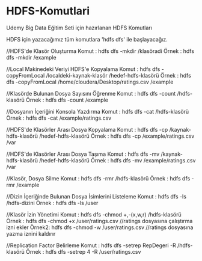 # HDFS-Komutlari
Udemy Big Data Eğitim Seti için hazırlanan HDFS Komutları

HDFS için yazacağımız tüm komutlara 'hdfs dfs' ile başlayacağız.

//HDFS'de Klasör Oluşturma
Komut : hdfs dfs -mkdir /klasöradi
Örnek : hdfs dfs -mkdir /example

//Local Makinedeki Veriyi HDFS'e Kopyalama
Komut : hdfs dfs -copyFromLocal /localdeki-kaynak-klasör /hedef-hdfs-klasörü
Örnek : hdfs dfs -copyFromLocal /home/cloudera/Desktop/ratings.csv /example

//Klasörde Bulunan Dosya Sayısını Öğrenme
Komut : hdfs dfs -count /hdfs-klasörü
Örnek : hdfs dfs -count /example

//Dosyanın İçeriğini Konsola Yazdırma
Komut : hdfs dfs -cat /hdfs-klasörü
Örnek : hdfs dfs -cat /example/ratings.csv

//HDFS'de Klasörler Arası Dosya Kopyalama
Komut : hdfs dfs -cp /kaynak-hdfs-klasörü /hedef-hdfs-klasörü
Örnek : hdfs dfs -cp /example/ratings.csv /var

//HDFS'de Klasörler Arası Dosya Taşıma
Komut : hdfs dfs -mv /kaynak-hdfs-klasörü /hedef-hdfs-klasörü
Örnek : hdfs dfs -mv /example/ratings.csv /var

//Klasör, Dosya Silme
Komut : hdfs dfs -rmr /hdfs-klasörü
Örnek : hdfs dfs -rmr /example

//Dizin İçeriğinde Bulunan Dosya İsimlerini Listeleme
Komut : hdfs dfs -ls /hdfs-dizini
Örnek : hdfs dfs -ls /user

//Klasör İzin Yönetimi
Komut : hdfs dfs -chmod +,-(x,w,r) /hdfs-klasörü
Örnek : hdfs dfs -chmod +x /user/ratings.csv  //ratings dosyasına çalıştırma izni ekler
Örnek2: hdfs dfs -chmod -w /user/ratings.csv  //ratings dosyasına yazma iznini kaldırır

//Replication Factor Belirleme
Komut : hdfs dfs -setrep RepDegeri -R /hdfs-klasörü
Örnek : hdfs dfs -setrep 4 -R /user/ratings.csv
